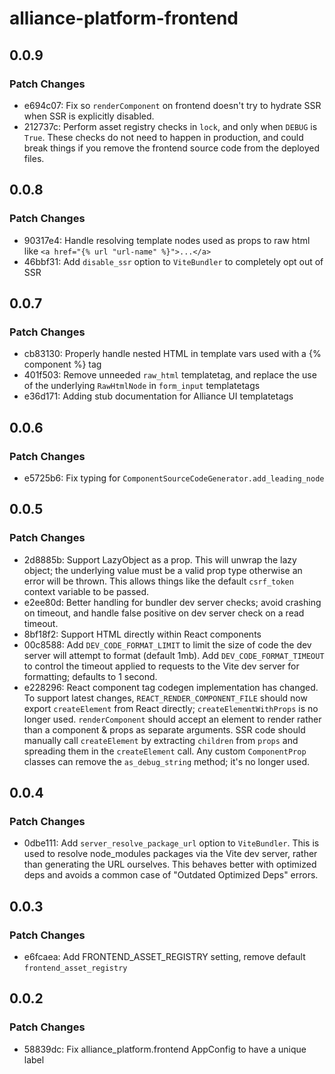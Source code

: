 # alliance-platform-frontend

## 0.0.9

### Patch Changes

- e694c07: Fix so `renderComponent` on frontend doesn't try to hydrate SSR when SSR is explicitly disabled.
- 212737c: Perform asset registry checks in `lock`, and only when `DEBUG` is `True`. These checks do not need to happen in production, and could break things if you remove the frontend source code from the deployed files.

## 0.0.8

### Patch Changes

- 90317e4: Handle resolving template nodes used as props to raw html like `<a href="{% url "url-name" %}">...</a>`
- 46bbf31: Add `disable_ssr` option to `ViteBundler` to completely opt out of SSR

## 0.0.7

### Patch Changes

- cb83130: Properly handle nested HTML in template vars used with a {% component %} tag
- 401f503: Remove unneeded `raw_html` templatetag, and replace the use of the underlying `RawHtmlNode` in `form_input` templatetags
- e36d171: Adding stub documentation for Alliance UI templatetags

## 0.0.6

### Patch Changes

- e5725b6: Fix typing for `ComponentSourceCodeGenerator.add_leading_node`

## 0.0.5

### Patch Changes

- 2d8885b: Support LazyObject as a prop. This will unwrap the lazy object; the underlying value must be a valid prop type otherwise an error will be thrown. This allows things like the default `csrf_token` context variable to be passed.
- e2ee80d: Better handling for bundler dev server checks; avoid crashing on timeout, and handle false positive on dev server check on a read timeout.
- 8bf18f2: Support HTML directly within React components
- 00c8588: Add `DEV_CODE_FORMAT_LIMIT` to limit the size of code the dev server will attempt to format (default 1mb).
  Add `DEV_CODE_FORMAT_TIMEOUT` to control the timeout applied to requests to the Vite dev server for formatting; defaults to 1 second.
- e228296: React component tag codegen implementation has changed. To support latest changes, `REACT_RENDER_COMPONENT_FILE` should now export `createElement` from React directly; `createElementWithProps` is no longer used. `renderComponent` should accept an element to render rather than a component & props as separate arguments. SSR code should manually call `createElement` by extracting `children` from `props` and spreading them in the `createElement` call. Any custom `ComponentProp` classes can remove the `as_debug_string` method; it's no longer used.

## 0.0.4

### Patch Changes

- 0dbe111: Add `server_resolve_package_url` option to `ViteBundler`. This is used to resolve node_modules packages via the Vite dev server, rather than generating the URL ourselves. This behaves better with optimized deps and avoids a common case of "Outdated Optimized Deps" errors.

## 0.0.3

### Patch Changes

- e6fcaea: Add FRONTEND_ASSET_REGISTRY setting, remove default `frontend_asset_registry`

## 0.0.2

### Patch Changes

- 58839dc: Fix alliance_platform.frontend AppConfig to have a unique label
